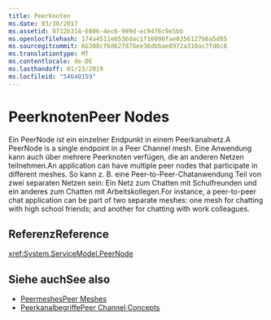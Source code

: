 ```yaml
---
title: Peerknoten
ms.date: 03/30/2017
ms.assetid: 0732b314-6006-4ec6-999d-ec9476c9e5bb
ms.openlocfilehash: 174a4511e6536dac1f16090fae0356127b6a5d85
ms.sourcegitcommit: 6b308cf6d627d78ee36dbbae8972a310ac7fd6c8
ms.translationtype: MT
ms.contentlocale: de-DE
ms.lasthandoff: 01/23/2019
ms.locfileid: "54640159"
---
```

# <a name="peer-nodes"></a><span data-ttu-id="83470-102">Peerknoten</span><span class="sxs-lookup"><span data-stu-id="83470-102">Peer Nodes</span></span>
<span data-ttu-id="83470-103">Ein PeerNode ist ein einzelner Endpunkt in einem Peerkanalnetz.</span><span class="sxs-lookup"><span data-stu-id="83470-103">A PeerNode is a single endpoint in a Peer Channel mesh.</span></span> <span data-ttu-id="83470-104">Eine Anwendung kann auch über mehrere Peerknoten verfügen, die an anderen Netzen teilnehmen.</span><span class="sxs-lookup"><span data-stu-id="83470-104">An application can have multiple peer nodes that participate in different meshes.</span></span> <span data-ttu-id="83470-105">So kann z.&#160;B. eine Peer-to-Peer-Chatanwendung Teil von zwei separaten Netzen sein: Ein Netz zum Chatten mit Schulfreunden und ein anderes zum Chatten mit Arbeitskollegen.</span><span class="sxs-lookup"><span data-stu-id="83470-105">For instance, a peer-to-peer chat application can be part of two separate meshes: one mesh for chatting with high school friends; and another for chatting with work colleagues.</span></span>  
  
## <a name="reference"></a><span data-ttu-id="83470-106">Referenz</span><span class="sxs-lookup"><span data-stu-id="83470-106">Reference</span></span>  
 <xref:System.ServiceModel.PeerNode>  
  
## <a name="see-also"></a><span data-ttu-id="83470-107">Siehe auch</span><span class="sxs-lookup"><span data-stu-id="83470-107">See also</span></span>
- [<span data-ttu-id="83470-108">Peermeshes</span><span class="sxs-lookup"><span data-stu-id="83470-108">Peer Meshes</span></span>](../../../../docs/framework/wcf/feature-details/peer-meshes.md)
- [<span data-ttu-id="83470-109">Peerkanalbegriffe</span><span class="sxs-lookup"><span data-stu-id="83470-109">Peer Channel Concepts</span></span>](../../../../docs/framework/wcf/feature-details/peer-channel-concepts.md)
